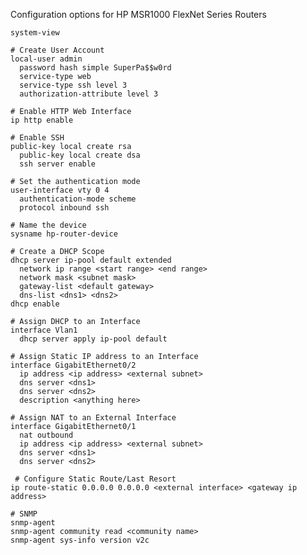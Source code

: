  Configuration options for HP MSR1000 FlexNet Series Routers
 
 
    system-view
    
    # Create User Account
    local-user admin
      password hash simple SuperPa$$w0rd
      service-type web
      service-type ssh level 3
      authorization-attribute level 3 

    # Enable HTTP Web Interface
    ip http enable 

    # Enable SSH
    public-key local create rsa
      public-key local create dsa
      ssh server enable

    # Set the authentication mode
    user-interface vty 0 4
      authentication-mode scheme
      protocol inbound ssh

    # Name the device
    sysname hp-router-device

    # Create a DHCP Scope
    dhcp server ip-pool default extended
      network ip range <start range> <end range>
      network mask <subnet mask>
      gateway-list <default gateway>
      dns-list <dns1> <dns2>
    dhcp enable

    # Assign DHCP to an Interface
    interface Vlan1
      dhcp server apply ip-pool default

    # Assign Static IP address to an Interface
    interface GigabitEthernet0/2
      ip address <ip address> <external subnet>
      dns server <dns1>
      dns server <dns2>
      description <anything here>

    # Assign NAT to an External Interface
    interface GigabitEthernet0/1
      nat outbound
      ip address <ip address> <external subnet>
      dns server <dns1>
      dns server <dns2>

     # Configure Static Route/Last Resort
    ip route-static 0.0.0.0 0.0.0.0 <external interface> <gateway ip address>

    # SNMP
    snmp-agent
    snmp-agent community read <community name>
    snmp-agent sys-info version v2c
